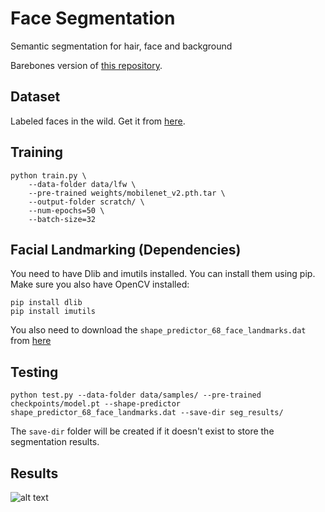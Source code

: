 # Face Segmentation
Semantic segmentation for hair, face and background

Barebones version of [this repository](https://github.com/akirasosa/mobile-semantic-segmentation/).

## Dataset
Labeled faces in the wild. Get it from [here](https://www.dropbox.com/s/kkj73eklp5fnut0/data.zip?dl=0).


## Training
```
python train.py \
    --data-folder data/lfw \
    --pre-trained weights/mobilenet_v2.pth.tar \
    --output-folder scratch/ \
    --num-epochs=50 \
    --batch-size=32
```

## Facial Landmarking (Dependencies)

You need to have Dlib and imutils installed. You can install them using pip. Make sure you also have OpenCV installed:

```
pip install dlib
pip install imutils
```

You also need to download the `shape_predictor_68_face_landmarks.dat` from [here](http://dlib.net/files/shape_predictor_68_face_landmarks.dat.bz2)
## Testing

```
python test.py --data-folder data/samples/ --pre-trained checkpoints/model.pt --shape-predictor shape_predictor_68_face_landmarks.dat --save-dir seg_results/
```

The `save-dir` folder will be created if it doesn't exist to store the segmentation results.


## Results
![alt text](results.png "Sample results")
